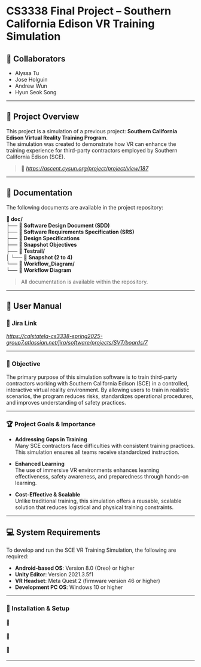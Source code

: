 # CS3338 Final Project – Southern California Edison VR Training Simulation

## 👥 Collaborators  
- Alyssa Tu  
- Jose Holguin  
- Andrew Wun  
- Hyun Seok Song  

---

## 🧭 Project Overview  
This project is a simulation of a previous project: **Southern California Edison Virtual Reality Training Program**.  
The simulation was created to demonstrate how VR can enhance the training experience for third-party contractors employed by Southern California Edison (SCE).  

> 🔗 *https://ascent.cysun.org/project/project/view/187*

---

## 📄 Documentation  
The following documents are available in the project repository:

**📁 doc/**  
├── 📄 **Software Design Document (SDD)**  
├── 📄 **Software Requirements Specification (SRS)**  
├── 📄 **Design Specifications**  
├── 📄 **Snapshot Objectives**  
├── 📁 **Testrail/**  
│   └── 📄 **Snapshot (2 to 4)**  
└── 📁 **Workflow_Diagram/**  
    └── 📄 **Workflow Diagram**

> All documentation is available within the repository.

---

## 📘 User Manual  

### 🔗 Jira Link  
*https://calstatela-cs3338-spring2025-group7.atlassian.net/jira/software/projects/SVT/boards/7*

---

### 🎯 Objective  
The primary purpose of this simulation software is to train third-party contractors working with Southern California Edison (SCE) in a controlled, interactive virtual reality environment.   By allowing users to train in realistic scenarios, the program reduces risks, standardizes operational procedures, and improves understanding of safety practices.

---

### 🏆 Project Goals & Importance  

- **Addressing Gaps in Training**  
  Many SCE contractors face difficulties with consistent training practices. This simulation ensures all teams receive standardized instruction.

- **Enhanced Learning**  
  The use of immersive VR environments enhances learning effectiveness, safety awareness, and preparedness through hands-on learning.

- **Cost-Effective & Scalable**  
  Unlike traditional training, this simulation offers a reusable, scalable solution that reduces logistical and physical training constraints.

---

## 💻 System Requirements  

To develop and run the SCE VR Training Simulation, the following are required:

- **Android-based OS**: Version 8.0 (Oreo) or higher  
- **Unity Editor**: Version 2021.3.5f1  
- **VR Headset**: Meta Quest 2 (firmware version 46 or higher)  
- **Development PC OS**: Windows 10 or higher 

---
### 🚀 Installation & Setup    

#### 🔹 
#### 🔹 
#### 🔹 

---
